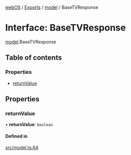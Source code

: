 [webOS](../README.md) / [Exports](../modules.md) / [model](../modules/model.md) / BaseTVResponse

# Interface: BaseTVResponse

[model](../modules/model.md).BaseTVResponse

## Table of contents

### Properties

- [returnValue](model.BaseTVResponse.md#returnvalue)

## Properties

### returnValue

• **returnValue**: `boolean`

#### Defined in

[src/model.ts:64](https://github.com/Dabolus/webos-tv/blob/db77d18/src/model.ts#L64)
